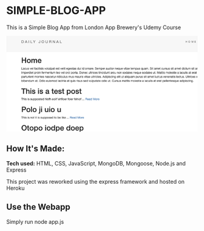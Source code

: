 # SIMPLE-BLOG-APP
This is a Simple Blog App from London App Brewery's Udemy Course <div style="text-align:center">

[![Simple Blog APP](./images/blogapp.png)](https://to-do-list-redo.herokuapp.com/)

 </div>

## How It's Made:

**Tech used:** HTML, CSS, JavaScript, MongoDB, Mongoose, Node.js and Express

This project was reworked using the express framework and hosted on Heroku


## Use the Webapp

Simply run node app.js



